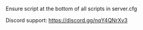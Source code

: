 Ensure script at the bottom of all scripts in server.cfg

Discord support: https://discord.gg/nqY4QNrXv3

